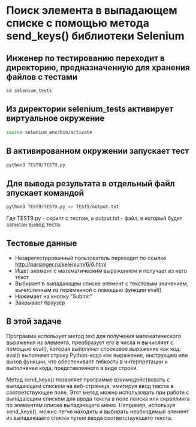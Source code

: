 # Поиск элемента в выпадающем списке с помощью метода send_keys() библиотеки Selenium

## Инженер по тестированию переходит в директорию, предназначенную для хранения файлов с тестами
```
cd selenium_tests
```
## Из директории selenium_tests активирует виртуальное окружение
```sh
source selenium_env/bin/activate
```
## В активированном окружении запускает тест 
```sh
python3 TEST9/TEST9.py
```
## Для вывода результата в отдельный файл зпускает командой 
```sh
python3 TEST9/TEST9.py >> TEST9/output.txt
```
Где TEST9.py -  скрипт с тестом, а output.txt - файл, в который будет записан вывод теста.

## Тестовые данные
- Незарегестированный пользователь переходит по ссылке http://parsinger.ru/selenium/6/6.html
- Ищет элемент с математическим выражением и получает из него текст
- Выбирает в выпадающем списке элемент с текстовым значением, вычисленным из переменной с помощью функции eval()
- Нажимает на кнопку "Submit"
- Закрывает браузер

##  В этой задаче

Программа использует метод text для получения математического выражения из элемента, преобразует его в числа и вычисляет с помощью eval(), которая выполняет строковое выражение как код.
eval() выполняет строку Python-кода как выражение, инструкцию или вызов функции, что обеспечивает гибкость в интерпретации и выполнении кода, представленного в виде строки.


Метод send_keys() позволяет программе взаимодействовать с выпадающим списком на веб-странице, имитируя ввод текста в соответствующее поле. 
Этот метод можно использовать при работе с выпадающим списком для ввода текста в поле поиска или скроллинга по элементам списка выпадающего меню. 
Например, используя send_keys(), можно легче находить и выбирать необходимый элемент из выпадающего списка путем ввода соответствующего текста.
